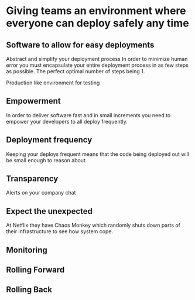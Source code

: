 # Giving teams an environment where everyone can deploy safely any time

## Software to allow for easy deployments
  Abstract and simplify your deployment process
  In order to minimize human error you must encapsulate your entire deployment process in as few steps as possible.
  The perfect optimal number of steps being 1.

Production like environment for testing

## Empowerment
  In order to deliver software fast and in small increments you need to empower your developers to all deploy frequently.

## Deployment frequency
  Keeping your deploys frequent means that the code being deployed out will be small enough to reason about.

## Transparency
  Alerts on your company chat

## Expect the unexpected
  At Netflix they have Chaos Monkey which randomly shuts down parts of their infrastructure to see how system cope.

## Monitoring

## Rolling Forward

## Rolling Back
